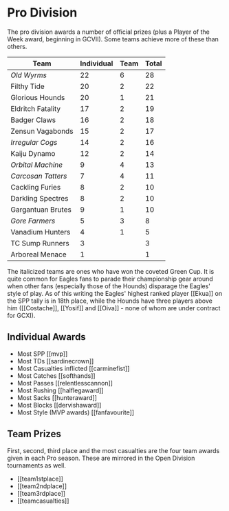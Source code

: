 # Pro Division

The pro division awards a number of official prizes (plus a Player of the Week award, beginning in GCVII). Some teams achieve more of these than others.

| Team | Individual | Team | Total |
|---|---|---|---|
| *Old Wyrms* | 22 | 6 | 28 |
| Filthy Tide | 20 | 2 | 22 |
| Glorious Hounds | 20 | 1 | 21 |
| Eldritch Fatality | 17 | 2 | 19 |
| Badger Claws | 16 | 2 | 18 |
| Zensun Vagabonds | 15 | 2 | 17 |
| *Irregular Cogs* | 14 | 2 | 16 |
| Kaiju Dynamo | 12 | 2 | 14 |
| *Orbital Machine* | 9 | 4 | 13 |
| *Carcosan Tatters* | 7 | 4 | 11 |
| Cackling Furies | 8 | 2 | 10 |
| Darkling Spectres | 8 | 2 | 10 |
| Gargantuan Brutes | 9 | 1 | 10 |
| *Gore Farmers* | 5 | 3 | 8 |
| Vanadium Hunters | 4 | 1 | 5 |
| TC Sump Runners | 3 |  | 3 |
| Arboreal Menace | 1 |  | 1 |

The italicized teams are ones who have won the coveted Green Cup. It is quite common for Eagles fans to parade their championship gear around when other fans (especially those of the Hounds) disparage the Eagles' style of play. As of this writing the Eagles' highest ranked player [[Ekua]] on the SPP tally is in 18th place, while the Hounds have three players above him ([[Costache]], [[Yosif]] and [[Oiva]] - none of whom are under contract for GCXI).

## Individual Awards

* Most SPP [[mvp]]
* Most TDs [[sardinecrown]]
* Most Casualties inflicted [[carminefist]]
* Most Catches [[softhands]]
* Most Passes [[relentlesscannon]]
* Most Rushing [[halflegaward]]
* Most Sacks [[hunteraward]]
* Most Blocks [[dervishaward]]
* Most Style (MVP awards) [[fanfavourite]]

## Team Prizes

First, second, third place and the most casualties are the four team awards given in each Pro season. These are mirrored in the Open Division tournaments as well.

* [[team1stplace]]
* [[team2ndplace]]
* [[team3rdplace]]
* [[teamcasualties]]
